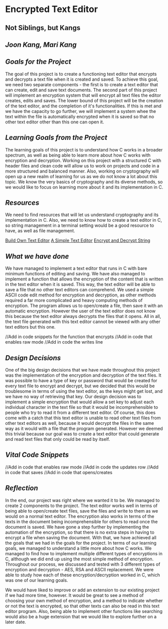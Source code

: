 # **Encrypted Text Editor**

## Not Siblings, but Kangs

## *Joon Kang, Mari Kang*

## *Goals for the Project*

The goal of this project is to create a functioning text editor that encrypts and decrypts a text file when it is created and saved. To achieve this goal, we need two separate components - the first is to create a text editor that can create, edit and save text documents. The second part of this project will implement an encryption system that will encrypt all text files the editor creates, edits and saves. The lower bound of this project will be the creation of the text editor, and the completion of it's functionalities. If this is met and we have the capacity to go further, we will implement a system whee the text within the file is automatically encrypted when it is saved so that no other text editor other than this one can open it.

## *Learning Goals from the Project*

The learning goals of this project is to understand how C works in a broader spectrum, as well as being able to learn more about how C works with encryption and decryption. Working on this project with a structured C with header files and clean code will allow us to work on projects and code in a more structured and balanced manner. Also, working on cryptography will open up a new realm of learning for us as we do not know a lot about this topic. We know the very basics of cryptography and its diverse methods, so we would like to focus on learning more about it and its implementation in C.

## *Resources*

We need to find resources that will let us understand cryptography and its implementation in C. Also, we need to know how to create a text editor in C, so string management in a terminal setting would be a good resource to have, as well as file management.

[Build Own Text Editor](https://viewsourcecode.org/snaptoken/kilo/)
[A Simple Text Editor](https://github.com/kyletolle/texor)
[Encrypt and Decrypt String](http://www.trytoprogram.com/c-examples/c-program-to-encrypt-and-decrypt-string/)


## *What we have done*

We have managed to implement a text editor that runs in C with bare minimum functions of editing and saving. We have also managed to implement a function that allows the encryption of the content that is written in the text editor when it is saved. This way, the text editor will be able to save a file that no other text editors can comprehend. We used a simple ASCII code edit method for encryption and decryption, as other methods required a far more complicated and heavy computing methods of encryption. The program allows us to open/create a file, then save it with an automatic encryption. However the user of the text editor does not know this because the text editor always decrypts the files that it opens. All in all, the text file generated with this text editor cannot be viewed with any other text editors but this one.

//Add in code snippets for the function that encrypts
//Add in code that enables raw mode
//Add in code the writes line

## *Design Decisions*

One of the big design decisions that we have made throughout this project was the implementation of the encryption and decryption of the text files. It was possible to have a type of key or password that would be created for every text file to encrypt and decrypt, but we decided that this would be troublesome in terms of using the text editor, as the keys might get lost, and we have no way of retrieving that key. Our design decision was to implement a simple encryption that would allow a set key to adjust each individual character in the text file so that it would be incomprehensible to people who try to read it from a different text editor. Of course, this does come with a catch that this text editor is unable to read other text files from other text editors as well, because it would decrypt the files in the same way as it would with a file that the program generated. However we deemed this trivial because our goal was to create a text editor that could generate and read text files that only could be read by itself.

## *Vital Code Snippets*

//Add in code that enables raw mode
//Add in code the updates row
//Add in code that saves
//Add in code that opens/creates

## *Reflection*

In the end, our project was right where we wanted it to be. We managed to create 2 components to the project. The text editor works well in terms of being able to open/create text files, save the files and write to them as we would on a normal text editor. The encryption also works in terms of the texts in the document being incomprehensible for others to read once the document is saved. We have gone a step further by implementing the automation of the encryption, so that there is no extra steps in having to encrypt a file when saving the document. With that, we have achieved all the goals that we had in the goals for the project. In terms of our learning goals, we managed to understand a little more about how C works. We managed to find how to implement multiple different types of encryptions in C, although we did end up using the most simple method of encryption. Throughout our process, we discussed and tested with 3 different types of encryption and decryption - AES, RSA and ASCII replacement. We were able to study how each of these encryption/decryption worked in C, which was one of our learning goals. 

We would have liked to improve or add an extension to our existing project if we had more time, however. It would be great to see a method of choosing your own method of encryption, and a method to indicate whether or not the text is encrypted, so that other texts can also be read in this text editor program. Also, being able to implement other functions like searching would also be a huge extension that we would like to explore further on a later date.
